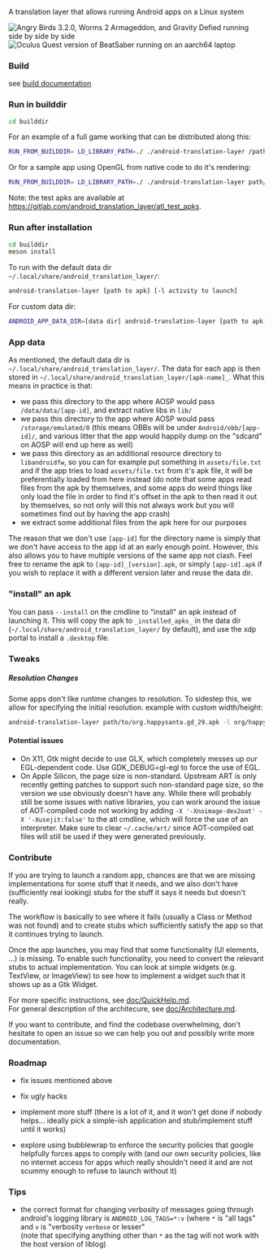 A translation layer that allows running Android apps on a Linux system

![Angry Birds 3.2.0, Worms 2 Armageddon, and Gravity Defied running side by side by side](https://gitlab.com/android_translation_layer/android_translation_layer/-/raw/master/screenshot.png)
![Oculus Quest version of BeatSaber running on an aarch64 laptop](https://gitlab.com/android_translation_layer/android_translation_layer/-/raw/master/screenshot_2.png)

### Build
see [build documentation](https://gitlab.com/android_translation_layer/android_translation_layer/-/blob/master/doc/Build.md)

### Run in builddir
```sh
cd builddir
```
For an example of a full game working that can be distributed along this:
```sh
RUN_FROM_BUILDDIR= LD_LIBRARY_PATH=./ ./android-translation-layer /path/to/test_apks/org.happysanta.gd_29.apk -l org/happysanta/gd/GDActivity
```
Or for a sample app using OpenGL from native code to do it's rendering:
```sh
RUN_FROM_BUILDDIR= LD_LIBRARY_PATH=./ ./android-translation-layer path/to/test_apks/gles3jni.apk -l com/android/gles3jni/GLES3JNIActivity
```
Note: the test apks are available at https://gitlab.com/android_translation_layer/atl_test_apks.

### Run after installation
```sh
cd builddir
meson install
```

To run with the default data dir `~/.local/share/android_translation_layer/`:
```sh
android-translation-layer [path to apk] [-l activity to launch]
```
For custom data dir:
```sh
ANDROID_APP_DATA_DIR=[data dir] android-translation-layer [path to apk] [-l activity to launch]
```

### App data
As mentioned, the default data dir is `~/.local/share/android_translation_layer/`. The data for each
app is then stored in `~/.local/share/android_translation_layer/[apk-name]_`. What this means
in practice is that:
 - we pass this directory to the app where AOSP would pass `/data/data/[app-id]`, and extract native
libs in `lib/`
 - we pass this directory to the app where AOSP would pass `/storage/emulated/0` (this means OBBs
will be under `Android/obb/[app-id]/`, and various litter that the app would happily dump on the
"sdcard" on AOSP will end up here as well)
 - we pass this directory as an additional resource directory to `libandroidfw`, so you can
for example put something in `assets/file.txt` and if the app tries to load `assets/file.txt` from
it's apk file, it will be preferentially loaded from here instead (do note that some apps read files
from the apk by themselves, and some apps do weird things like only load the file in order to find
it's offset in the apk to then read it out by themselves, so not only will this not always work but
you will sometimes find out by having the app crash)
 - we extract some additional files from the apk here for our purposes

The reason that we don't use `[app-id]` for the directory name is simply that we don't have access
to the app id at an early enough point. However, this also allows you to have multiple versions
of the same app not clash. Feel free to rename the apk to `[app-id]_[version].apk`, or simply
`[app-id].apk` if you wish to replace it with a different version later and reuse the data dir.

### "install" an apk
You can pass `--install` on the cmdline to "install" an apk instead of launching it. This will copy
the apk to `_installed_apks_` in the data dir (`~/.local/share/android_translation_layer/` by default),
and use the xdp portal to install a `.desktop` file.

### Tweaks
##### Resolution Changes
Some apps don't like runtime changes to resolution. To sidestep this, we allow for specifying the initial resolution.
example with custom width/height:
```sh
android-translation-layer path/to/org.happysanta.gd_29.apk -l org/happysanta/gd/GDActivity -w 540 -h 960
```

#### Potential issues
- On X11, Gtk might decide to use GLX, which completely messes up our EGL-dependent code.
Use GDK_DEBUG=gl-egl to force the use of EGL.
- On Apple Silicon, the page size is non-standard. Upstream ART is only recently getting patches
to support such non-standard page size, so the version we use obviously doesn't have any. While there
will probably still be some issues with native libraries, you can work around the issue of AOT-compiled
code not working by adding `-X '-Xnoimage-dex2oat' -X '-Xusejit:false'` to the atl cmdline, which will
force the use of an interpreter. Make sure to clear `~/.cache/art/` since AOT-compiled oat files will
still be used if they were generated previously.

### Contribute
If you are trying to launch a random app, chances are that we are missing implementations for some stuff that it needs, and we also don't have (sufficiently real looking) stubs for the stuff it says it needs but doesn't really.

The workflow is basically to see where it fails (usually a Class or Method was not found) and to create stubs which sufficiently satisfy the app so that it continues trying to launch.

Once the app launches, you may find that some functionality (UI elements, ...) is missing. To enable such functionality, you need to convert the relevant stubs to actual implementation. You can look at simple widgets (e.g. TextView, or ImageView) to see how to implement a widget such that it shows up as a Gtk Widget.

For more specific instructions, see [doc/QuickHelp.md](https://gitlab.com/android_translation_layer/android_translation_layer/-/blob/master/doc/QuickHelp.md).  
For general description of the architecure, see [doc/Architecture.md](https://gitlab.com/android_translation_layer/android_translation_layer/-/blob/master/doc/Architecture.md).

If you want to contribute, and find the codebase overwhelming, don't hesitate to open an issue so we can help you out and possibly write more documentation.

### Roadmap

- fix issues mentioned above

- fix ugly hacks

- implement more stuff (there is a lot of it, and it won't get done if nobody helps... ideally pick a simple-ish application and stub/implement stuff until it works)

- explore using bubblewrap to enforce the security policies that google helpfully forces apps to comply with (and our own security policies, like no internet access for apps which really shouldn't need it and are not scummy enough to refuse to launch without it)

### Tips

- the correct format for changing verbosity of messages going through android's logging library is `ANDROID_LOG_TAGS=*:v` (where `*` is "all tags" and `v` is "verbosity `verbose` or lesser"  
(note that specifying anything other than `*` as the tag will not work with the host version of liblog)
